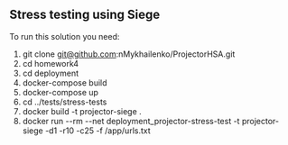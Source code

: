 ## Stress testing using Siege
 
 To run this solution you need: 
 1. git clone git@github.com:nMykhailenko/ProjectorHSA.git
 2. cd homework4
 3. cd deployment
 4. docker-compose build
 5. docker-compose up
 6. cd ../tests/stress-tests
 4. docker build -t projector-siege . 
 7. docker run --rm --net deployment_projector-stress-test -t projector-siege -d1 -r10 -c25 -f /app/urls.txt